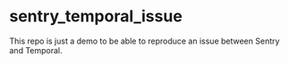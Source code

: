 # sentry_temporal_issue
This repo is just a demo to be able to reproduce an issue between Sentry and Temporal.
